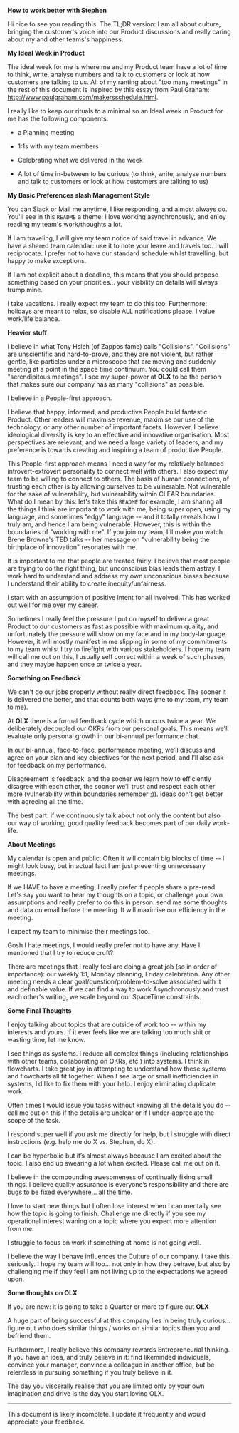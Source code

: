 **How to work better with Stephen**

Hi nice to see you reading this. The TL;DR version: I am all about culture, bringing the customer's voice into our Product discussions and really caring about my and other teams's happiness.

**My Ideal Week in Product**

The ideal week for me is where me and my Product team have a lot of time to think, write, analyse numbers and talk to customers or look at how customers are talking to us. All of my ranting about "too many meetings" in the rest of this document is inspired by this essay from Paul Graham: http://www.paulgraham.com/makersschedule.html. 

I really like to keep our rituals to a minimal so an Ideal week in Product for me has the following components:

* a Planning meeting

* 1:1s with my team members

* Celebrating what we delivered in the week

* A lot of time in-between to be curious (to think, write, analyse numbers and talk to customers or look at how customers are talking to us)

**My Basic Preferences slash Management Style**

You can Slack or Mail me anytime, I like responding, and almost always do. You'll see in this `README` a theme: I love working asynchronously, and enjoy reading my team's work/thoughts a lot.

If I am traveling, I will give my team notice of said travel in advance. We have a shared team calendar: use it to note your leave and travels too. I will reciprocate. I prefer not to have our standard schedule whilst travelling, but happy to make exceptions.

If I am not explicit about a deadline, this means that you should propose something based on your priorities... your visbility on details will always trump mine.

I take vacations. I really expect my team to do this too. Furthermore: holidays are meant to relax, so disable ALL notifications please. I value work/life balance.

**Heavier stuff**

I believe in what Tony Hsieh (of Zappos fame) calls "Collisions". "Collisions" are unscientific and hard-to-prove, and they are not violent, but rather gentle, like particles under a microscope that are moving and suddenly meeting at a point in the space time continuum. You could call them "serendipitous meetings". I see my super-power at **OLX** to be the person that makes sure our company has as many "collisions" as possible.

I believe in a People-first approach. 

I believe that happy, informed, and productive People build fantastic Product. Other leaders will maximise revenue, maximise our use of the technology, or any other number of important facets. However, I believe ideological diversity is key to an effective and innovative organisation. Most perspectives are relevant, and we need a large variety of leaders, and my preference is towards creating and inspiring a team of productive People.

This People-first approach means I need a way for my relatively balanced introvert-extrovert personality to connect well with others. I also expect my team to be willing to connect to others. The basis of human connections, of trusting each other is by allowing ourselves to be vulnerable. Not vulnerable for the sake of vulnerability, but vulnerability within CLEAR boundaries. What do I mean by this: let's take this `README` for example, I am sharing all the things I think are important to work with me, being super open, using my language, and sometimes "edgy" language -- and it totally reveals how I truly am, and hence I am being vulnerable. However, this is within the boundaries of "working with me". If you join my team, I'll make you watch Brene Browne's TED talks -- her message on "vulnerability being the birthplace of innovation" resonates with me. 

It is important to me that people are treated fairly. I believe that most people are trying to do the right thing, but unconscious bias leads them astray. I work hard to understand and address my own unconscious biases because I understand their ability to create inequity/unfairness.

I start with an assumption of positive intent for all involved. This has worked out well for me over my career.

Sometimes I really feel the pressure I put on myself to deliver a great Product to our customers as fast as possible with maximum quality, and unfortunately the pressure will show on my face and in my body-language. However, it will mostly manifest in me slipping in some of my commitments to my team whilst I try to firefight with various stakeholders. I hope my team will call me out on this, I usually self correct within a week of such phases, and they maybe happen once or twice a year.

**Something on Feedback**

We can't do our jobs properly without really direct feedback. The sooner it is delivered the better, and that counts both ways (me to my team, my team to me).

At **OLX** there is a formal feedback cycle which occurs twice a year. We deliberately decoupled our OKRs from our personal goals. This means we'll evaluate only personal growth in our bi-annual performance chat.

In our bi-annual, face-to-face, performance meeting, we’ll discuss and agree on your plan and key objectives for the next period, and I’ll also ask for feedback on my performance.

Disagreement is feedback, and the sooner we learn how to efficiently disagree with each other, the sooner we’ll trust and respect each other more (vulnerability within boundaries remember ;)). Ideas don’t get better with agreeing all the time. 

The best part: if we continuously talk about not only the content but also our way of working, good quality feedback becomes part of our daily work-life.

**About Meetings**

My calendar is open and public. Often it will contain big blocks of time -- I might look busy, but in actual fact I am just preventing unnecessary meetings.

If we HAVE to have a meeting, I really prefer if people share a pre-read. Let's say you want to hear my thoughts on a topic, or challenge your own assumptions and really prefer to do this in person: send me some thoughts and data on email before the meeting. It will maximise our efficiency in the meeting. 

I expect my team to minimise their meetings too.

Gosh I hate meetings, I would really prefer not to have any. Have I mentioned that I try to reduce cruft?

There are meetings that I really feel are doing a great job (so in order of importance): our weekly 1:1, Monday planning, Friday celebration. Any other meeting  needs a clear goal/question/problem-to-solve associated with it and definable value. If we can find a way to work Asynchronously and trust each other's writing, we scale beyond our SpaceTime constraints. 

**Some Final Thoughts**

I enjoy talking about topics that are outside of work too -- within my interests and yours. If it ever feels like we are talking too much shit or wasting time, let me know.

I see things as systems. I reduce all complex things (including relationships with other teams, collaborating on OKRs, etc.) into systems. I think in flowcharts. I take great joy in attempting to understand how these systems and flowcharts all fit together. When I see large or small inefficiencies in systems, I’d like to fix them with your help. I enjoy eliminating duplicate work.

Often times I would issue you tasks without knowing all the details you do -- call me out on this if the details are unclear or if I under-appreciate the scope of the task.

I respond super well if you ask me directly for help, but I struggle with direct instructions (e.g. help me do X vs. Stephen, do X).

I can be hyperbolic but it’s almost always because I am excited about the topic. I also end up swearing a lot when excited. Please call me out on it. 

I believe in the compounding awesomeness of continually fixing small things. I believe quality assurance is everyone’s responsibility and there are bugs to be fixed everywhere… all the time.

I love to start new things but I often lose interest when I can mentally see how the topic is going to finish. Challenge me directly if you see my operational interest waning on a topic where you expect more attention from me.

I struggle to focus on work if something at home is not going well.

I believe the way I behave influences the Culture of our company. I take this seriously. I hope my team will too... not only in how they behave, but also by challenging me if they feel I am not living up to the expectations we agreed upon.

**Some thoughts on OLX**

If you are new: it is going to take a Quarter or more to figure out **OLX**

A huge part of being successful at this company lies in being truly curious... figure out who does similar things / works on similar topics than you and befriend them.

Furthermore, I really believe this company rewards Entrepreneurial thinking. If you have an idea, and truly believe in it: find likeminded individuals, convince your manager, convince a colleague in another office, but be relentless in pursuing something if you truly believe in it.

The day you viscerally realise that you are limited only by your own imagination and drive is the day you start loving OLX.

----

This document is likely incomplete. I update it frequently and would appreciate your feedback.
